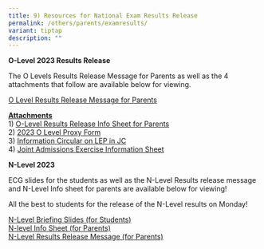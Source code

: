 ```yaml
---
title: 9) Resources for National Exam Results Release
permalink: /others/parents/examresults/
variant: tiptap
description: ""
---
```

<p><strong>O-Level 2023 Results Release</strong></p><p>The O Levels Results Release Message for Parents as well as the 4 attachments that follow are available below for viewing.</p><p><a href="/files/2024_O_Level_Results_Release_Message_for_Parents.pdf" rel="noopener noreferrer nofollow" target="_blank">O Level Results Release Message for Parents</a></p><p><strong><u>Attachments</u></strong><br>1) <a href="/files/1__O_Level_Results_Release_Info_Sheet_for_Parents.pdf" rel="noopener noreferrer nofollow" target="_blank">O-Level Results Release Info Sheet for Parents</a><br>2) <a href="/files/2__2023_O_Level_Proxy_Form.pdf" rel="noopener noreferrer nofollow" target="_blank">2023 O Level Proxy Form</a><br>3) <a href="/files/3__Information_Circular_on_LEP_in_JC.pdf" rel="noopener noreferrer nofollow" target="_blank">Information Circular on LEP in JC</a><br>4) <a href="/files/4__Joint_Admissions_Exercise_Information_Sheet.pdf" rel="noopener noreferrer nofollow" target="_blank">Joint Admissions Exercise Information Sheet</a></p><p></p><p><strong>N-Level 2023</strong></p><p>ECG slides for the students as well as the N-Level Results release message and N-Level Info sheet for parents are available below for viewing!&nbsp;</p><p>All the best to students for the release of the N-Level results on Monday!</p><p></p><p><a href="/files/Students_Briefing_Slides_2024_N_Level.pdf" rel="noopener noreferrer nofollow" target="_blank">N-Level Briefing Slides (for Students)</a><br><a href="/files/2023_N_Level_Info_Sheet_for_Parents.pdf" rel="noopener noreferrer nofollow" target="_blank">N-level Info Sheet (for Parents)</a><br><a href="/files/2023_N_Level_Results_Release_Message_for_Parents.pdf" rel="noopener noreferrer nofollow" target="_blank">N-Level Results Release Message (for Parents)</a></p><p></p>